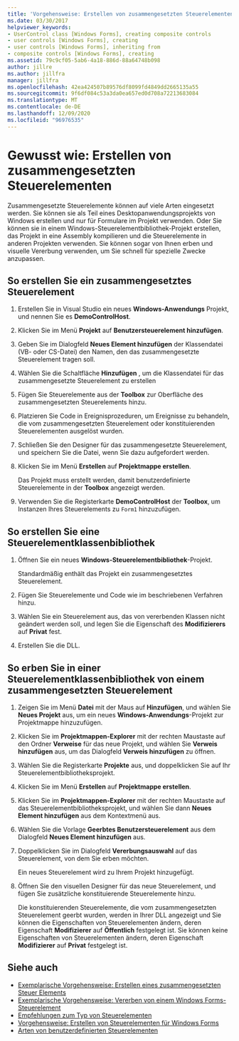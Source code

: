 ```yaml
---
title: 'Vorgehensweise: Erstellen von zusammengesetzten Steuerelementen'
ms.date: 03/30/2017
helpviewer_keywords:
- UserControl class [Windows Forms], creating composite controls
- user controls [Windows Forms], creating
- user controls [Windows Forms], inheriting from
- composite controls [Windows Forms], creating
ms.assetid: 79c9cf05-5ab6-4a18-886d-88a64748b098
author: jillre
ms.author: jillfra
manager: jillfra
ms.openlocfilehash: 42ea424507b89576df8099fd4849dd2665135a55
ms.sourcegitcommit: 9f6df084c53a3da0ea657ed0d708a72213683084
ms.translationtype: MT
ms.contentlocale: de-DE
ms.lasthandoff: 12/09/2020
ms.locfileid: "96976535"
---
```

# <a name="how-to-author-composite-controls"></a>Gewusst wie: Erstellen von zusammengesetzten Steuerelementen

Zusammengesetzte Steuerelemente können auf viele Arten eingesetzt werden. Sie können sie als Teil eines Desktopanwendungsprojekts von Windows erstellen und nur für Formulare im Projekt verwenden. Oder Sie können sie in einem Windows-Steuerelementbibliothek-Projekt erstellen, das Projekt in eine Assembly kompilieren und die Steuerelemente in anderen Projekten verwenden. Sie können sogar von Ihnen erben und visuelle Vererbung verwenden, um Sie schnell für spezielle Zwecke anzupassen.

## <a name="to-author-a-composite-control"></a>So erstellen Sie ein zusammengesetztes Steuerelement

1. Erstellen Sie in Visual Studio ein neues **Windows-Anwendungs** Projekt, und nennen Sie es **DemoControlHost**.

2. Klicken Sie im Menü **Projekt** auf **Benutzersteuerelement hinzufügen**.

3. Geben Sie im Dialogfeld **Neues Element hinzufügen** der Klassendatei (VB- oder CS-Datei) den Namen, den das zusammengesetzte Steuerelement tragen soll.

4. Wählen Sie die Schaltfläche **Hinzufügen** , um die Klassendatei für das zusammengesetzte Steuerelement zu erstellen

5. Fügen Sie Steuerelemente aus der **Toolbox** zur Oberfläche des zusammengesetzten Steuerelements hinzu.

6. Platzieren Sie Code in Ereignisprozeduren, um Ereignisse zu behandeln, die vom zusammengesetzten Steuerelement oder konstituierenden Steuerelementen ausgelöst wurden.

7. Schließen Sie den Designer für das zusammengesetzte Steuerelement, und speichern Sie die Datei, wenn Sie dazu aufgefordert werden.

8. Klicken Sie im Menü **Erstellen** auf **Projektmappe erstellen**.

     Das Projekt muss erstellt werden, damit benutzerdefinierte Steuerelemente in der **Toolbox** angezeigt werden.

9. Verwenden Sie die Registerkarte **DemoControlHost** der **Toolbox**, um Instanzen Ihres Steuerelements zu `Form1` hinzuzufügen.

## <a name="to-author-a-control-class-library"></a>So erstellen Sie eine Steuerelementklassenbibliothek

1. Öffnen Sie ein neues **Windows-Steuerelementbibliothek**-Projekt.

     Standardmäßig enthält das Projekt ein zusammengesetztes Steuerelement.

2. Fügen Sie Steuerelemente und Code wie im beschriebenen Verfahren hinzu.

3. Wählen Sie ein Steuerelement aus, das von vererbenden Klassen nicht geändert werden soll, und legen Sie die Eigenschaft des **Modifizierers** auf **Privat** fest.

4. Erstellen Sie die DLL.

## <a name="to-inherit-from-a-composite-control-in-a-control-class-library"></a>So erben Sie in einer Steuerelementklassenbibliothek von einem zusammengesetzten Steuerelement

1. Zeigen Sie im Menü **Datei** mit der Maus auf **Hinzufügen**, und wählen Sie **Neues Projekt** aus, um ein neues **Windows-Anwendungs**-Projekt zur Projektmappe hinzuzufügen.

2. Klicken Sie im **Projektmappen-Explorer** mit der rechten Maustaste auf den Ordner **Verweise** für das neue Projekt, und wählen Sie **Verweis hinzufügen** aus, um das Dialogfeld **Verweis hinzufügen** zu öffnen.

3. Wählen Sie die Registerkarte **Projekte** aus, und doppelklicken Sie auf Ihr Steuerelementbibliotheksprojekt.

4. Klicken Sie im Menü **Erstellen** auf **Projektmappe erstellen**.

5. Klicken Sie im **Projektmappen-Explorer** mit der rechten Maustaste auf das Steuerelementbibliotheksprojekt, und wählen Sie dann **Neues Element hinzufügen** aus dem Kontextmenü aus.

6. Wählen Sie die Vorlage **Geerbtes Benutzersteuerelement** aus dem Dialogfeld **Neues Element hinzufügen** aus.

7. Doppelklicken Sie im Dialogfeld **Vererbungsauswahl** auf das Steuerelement, von dem Sie erben möchten.

     Ein neues Steuerelement wird zu Ihrem Projekt hinzugefügt.

8. Öffnen Sie den visuellen Designer für das neue Steuerelement, und fügen Sie zusätzliche konstituierende Steuerelemente hinzu.

     Die konstituierenden Steuerelemente, die vom zusammengesetzten Steuerelement geerbt wurden, werden in Ihrer DLL angezeigt und Sie können die Eigenschaften von Steuerelementen ändern, deren Eigenschaft **Modifizierer** auf **Öffentlich** festgelegt ist. Sie können keine Eigenschaften von Steuerelementen ändern, deren Eigenschaft **Modifizierer** auf **Privat** festgelegt ist.

## <a name="see-also"></a>Siehe auch

- [Exemplarische Vorgehensweise: Erstellen eines zusammengesetzten Steuer Elements](walkthrough-authoring-a-composite-control-with-visual-csharp.md)
- [Exemplarische Vorgehensweise: Vererben von einem Windows Forms-Steuerelement](walkthrough-inheriting-from-a-windows-forms-control-with-visual-csharp.md)
- [Empfehlungen zum Typ von Steuerelementen](control-type-recommendations.md)
- [Vorgehensweise: Erstellen von Steuerelementen für Windows Forms](how-to-author-controls-for-windows-forms.md)
- [Arten von benutzerdefinierten Steuerelementen](varieties-of-custom-controls.md)
